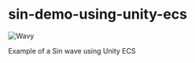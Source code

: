 # sin-demo-using-unity-ecs
![Wavy](/RaymondDuke/sin-demo-using-unity-ecs/blob/main/wavy.gif)

Example of a Sin wave using Unity ECS

